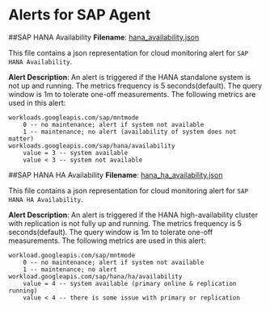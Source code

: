 # Alerts for SAP Agent


##SAP HANA Availability
**Filename**: [hana_availability.json](hana_availability.json)

This file contains a json representation for cloud monitoring alert for `SAP HANA Availability`.

**Alert Description**: An alert is triggered if the HANA standalone system is not up and running. The metrics frequency is 5 seconds(default). The query window is 1m to tolerate one-off measurements. The following metrics are used in this alert:

```
workloads.googleapis.com/sap/mntmode
    0 -- no maintenance; alert if system not available
    1 -- maintenance; no alert (availability of system does not matter)
workloads.googleapis.com/sap/hana/availability
    value = 3 -- system available
    value < 3 -- system not available
```

##SAP HANA HA Availability
**Filename**: [hana_ha_availability.json](hana_ha_availability.json)

This file contains a json representation for cloud monitoring alert for `SAP HANA HA Availability`.

**Alert Description**: An alert is triggered if the HANA high-availability cluster with replication is
not fully up and running. The metrics frequency is 5 seconds(default). The query window is 1m to tolerate one-off measurements. The following metrics are used in this alert:

```
workload.googleapis.com/sap/mntmode
    0 -- no maintenance; alert if system not available
    1 -- maintenance; no alert
workload.googleapis.com/sap/hana/ha/availability
    value = 4 -- system available (primary online & replication running)
    value < 4 -- there is some issue with primary or replication
```
